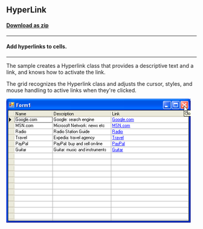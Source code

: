 ## HyperLink
#### [Download as zip](https://grapecity.github.io/DownGit/#/home?url=https://github.com/GrapeCity/ComponentOne-WinForms-Samples/tree/master/NetFramework\TrueDBGrid\CS\HyperLink)
____
#### Add hyperlinks to cells.
____
The sample creates a Hyperlink class that provides a descriptive text and a link, and knows how to activate the link. 

The grid recognizes the Hyperlink class and adjusts the cursor, styles, and mouse handling to active links when they're clicked.

![screenshot](screenshot.png)
